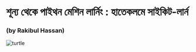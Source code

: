 # শূন্য থেকে পাইথন মেশিন লার্নিং : হাতেকলমে সাইকিট-লার্ন 
### (by Rakibul Hassan)

<img src ="https://images.unsplash.com/photo-1416138645715-930585fe4ce2?ixlib=rb-1.2.1&ixid=eyJhcHBfaWQiOjEyMDd9&auto=format&fit=crop&w=500&q=60" title="turtle">
